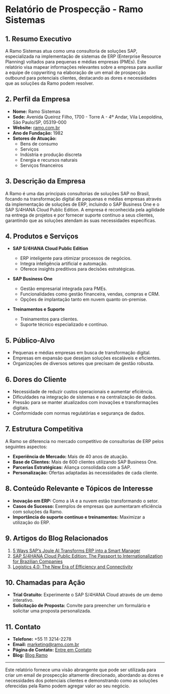 # Relatório de Prospecção - Ramo Sistemas

## 1. Resumo Executivo
A Ramo Sistemas atua como uma consultoria de soluções SAP, especializada na implementação de sistemas de ERP (Enterprise Resource Planning) voltados para pequenas e médias empresas (PMEs). Este relatório visa mapear informações relevantes sobre a empresa para auxiliar a equipe de copywriting na elaboração de um email de prospecção outbound para potenciais clientes, destacando as dores e necessidades que as soluções da Ramo podem resolver.

## 2. Perfil da Empresa
- **Nome:** Ramo Sistemas  
- **Sede:** Avenida Queiroz Filho, 1700 - Torre A - 4º Andar, Vila Leopoldina, São Paulo/SP, 05319-000  
- **Website:** [ramo.com.br](http://www.ramo.com.br)  
- **Ano de Fundação:** 1982  
- **Setores de Atuação:**
  - Bens de consumo
  - Serviços
  - Indústria e produção discreta
  - Energia e recursos naturais
  - Serviços financeiros

## 3. Descrição da Empresa
A Ramo é uma das principais consultorias de soluções SAP no Brasil, focando na transformação digital de pequenas e médias empresas através da implementação de soluções de ERP, incluindo o SAP Business One e o SAP S/4HANA Cloud Public Edition. A empresa é reconhecida pela agilidade na entrega de projetos e por fornecer suporte contínuo a seus clientes, garantindo que as soluções atendam às suas necessidades específicas.

## 4. Produtos e Serviços
- **SAP S/4HANA Cloud Public Edition**
  - ERP inteligente para otimizar processos de negócios.
  - Integra inteligência artificial e automação.
  - Oferece insights preditivos para decisões estratégicas.

- **SAP Business One**
  - Gestão empresarial integrada para PMEs.
  - Funcionalidades como gestão financeira, vendas, compras e CRM.
  - Opções de implantação tanto em nuvem quanto on-premise.

- **Treinamentos e Suporte**
  - Treinamentos para clientes.
  - Suporte técnico especializado e contínuo.

## 5. Público-Alvo
- Pequenas e médias empresas em busca de transformação digital.
- Empresas em expansão que desejam soluções escaláveis e eficientes.
- Organizações de diversos setores que precisam de gestão robusta.

## 6. Dores do Cliente
- Necessidade de reduzir custos operacionais e aumentar eficiência.
- Dificuldades na integração de sistemas e na centralização de dados.
- Pressão para se manter atualizados com inovações e transformações digitais.
- Conformidade com normas regulatórias e segurança de dados.

## 7. Estrutura Competitiva
A Ramo se diferencia no mercado competitivo de consultorias de ERP pelos seguintes aspectos:
- **Experiência de Mercado:** Mais de 40 anos de atuação.
- **Base de Clientes:** Mais de 600 clientes utilizando SAP Business One.
- **Parcerias Estratégicas:** Aliança consolidada com a SAP.
- **Personalização:** Ofertas adaptadas às necessidades de cada cliente.

## 8. Conteúdo Relevante e Tópicos de Interesse
- **Inovação em ERP:** Como a IA e a nuvem estão transformando o setor.
- **Casos de Sucesso:** Exemplos de empresas que aumentaram eficiência com soluções da Ramo.
- **Importância do suporte contínuo e treinamentos:** Maximizar a utilização do ERP.

## 9. Artigos do Blog Relacionados
1. [5 Ways SAP’s Joule AI Transforms ERP into a Smart Manager](https://ramo.com.br/ia-joule-a-inteligencia-artificial-da-sap/)
2. [SAP S/4HANA Cloud Public Edition: The Passport to Internationalization for Brazilian Companies](https://ramo.com.br/s-4hana-cloud-internacionalizacao-empresas-brasileiras/)
3. [Logistics 4.0: The New Era of Efficiency and Connectivity](https://ramo.com.br/logistica-4-0-a-nova-era/)

## 10. Chamadas para Ação
- **Trial Gratuito:** Experimente o SAP S/4HANA Cloud através de um demo interativo.
- **Solicitação de Proposta:** Convite para preencher um formulário e solicitar uma proposta personalizada.

## 11. Contato
- **Telefone:** +55 11 3214-2278  
- **Email:** marketing@ramo.com.br  
- **Página de Contato:** [Entre em Contato](https://ramo.com.br/contato/)  
- **Blog:** [Blog Ramo](https://ramo.com.br/blog/)

---

Este relatório fornece uma visão abrangente que pode ser utilizada para criar um email de prospecção altamente direcionado, abordando as dores e necessidades dos potenciais clientes e demonstrando como as soluções oferecidas pela Ramo podem agregar valor ao seu negócio.
